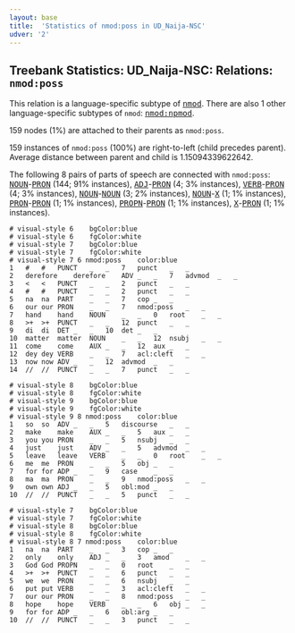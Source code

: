 ```yaml
---
layout: base
title:  'Statistics of nmod:poss in UD_Naija-NSC'
udver: '2'
---
```


## Treebank Statistics: UD_Naija-NSC: Relations: `nmod:poss`

This relation is a language-specific subtype of <tt><a href="pcm_nsc-dep-nmod.html">nmod</a></tt>.
There are also 1 other language-specific subtypes of `nmod`: <tt><a href="pcm_nsc-dep-nmod-npmod.html">nmod:npmod</a></tt>.

159 nodes (1%) are attached to their parents as `nmod:poss`.

159 instances of `nmod:poss` (100%) are right-to-left (child precedes parent).
Average distance between parent and child is 1.15094339622642.

The following 8 pairs of parts of speech are connected with `nmod:poss`: <tt><a href="pcm_nsc-pos-NOUN.html">NOUN</a></tt>-<tt><a href="pcm_nsc-pos-PRON.html">PRON</a></tt> (144; 91% instances), <tt><a href="pcm_nsc-pos-ADJ.html">ADJ</a></tt>-<tt><a href="pcm_nsc-pos-PRON.html">PRON</a></tt> (4; 3% instances), <tt><a href="pcm_nsc-pos-VERB.html">VERB</a></tt>-<tt><a href="pcm_nsc-pos-PRON.html">PRON</a></tt> (4; 3% instances), <tt><a href="pcm_nsc-pos-NOUN.html">NOUN</a></tt>-<tt><a href="pcm_nsc-pos-NOUN.html">NOUN</a></tt> (3; 2% instances), <tt><a href="pcm_nsc-pos-NOUN.html">NOUN</a></tt>-<tt><a href="pcm_nsc-pos-X.html">X</a></tt> (1; 1% instances), <tt><a href="pcm_nsc-pos-PRON.html">PRON</a></tt>-<tt><a href="pcm_nsc-pos-PRON.html">PRON</a></tt> (1; 1% instances), <tt><a href="pcm_nsc-pos-PROPN.html">PROPN</a></tt>-<tt><a href="pcm_nsc-pos-PRON.html">PRON</a></tt> (1; 1% instances), <tt><a href="pcm_nsc-pos-X.html">X</a></tt>-<tt><a href="pcm_nsc-pos-PRON.html">PRON</a></tt> (1; 1% instances).


~~~ conllu
# visual-style 6	bgColor:blue
# visual-style 6	fgColor:white
# visual-style 7	bgColor:blue
# visual-style 7	fgColor:white
# visual-style 7 6 nmod:poss	color:blue
1	#	#	PUNCT	_	_	7	punct	_	_
2	derefore	derefore	ADV	_	_	7	advmod	_	_
3	<	<	PUNCT	_	_	2	punct	_	_
4	#	#	PUNCT	_	_	2	punct	_	_
5	na	na	PART	_	_	7	cop	_	_
6	our	our	PRON	_	_	7	nmod:poss	_	_
7	hand	hand	NOUN	_	_	0	root	_	_
8	>+	>+	PUNCT	_	_	12	punct	_	_
9	di	di	DET	_	_	10	det	_	_
10	matter	matter	NOUN	_	_	12	nsubj	_	_
11	come	come	AUX	_	_	12	aux	_	_
12	dey	dey	VERB	_	_	7	acl:cleft	_	_
13	now	now	ADV	_	_	12	advmod	_	_
14	//	//	PUNCT	_	_	7	punct	_	_

~~~


~~~ conllu
# visual-style 8	bgColor:blue
# visual-style 8	fgColor:white
# visual-style 9	bgColor:blue
# visual-style 9	fgColor:white
# visual-style 9 8 nmod:poss	color:blue
1	so	so	ADV	_	_	5	discourse	_	_
2	make	make	AUX	_	_	5	aux	_	_
3	you	you	PRON	_	_	5	nsubj	_	_
4	just	just	ADV	_	_	5	advmod	_	_
5	leave	leave	VERB	_	_	0	root	_	_
6	me	me	PRON	_	_	5	obj	_	_
7	for	for	ADP	_	_	9	case	_	_
8	ma	ma	PRON	_	_	9	nmod:poss	_	_
9	own	own	ADJ	_	_	5	obl:mod	_	_
10	//	//	PUNCT	_	_	5	punct	_	_

~~~


~~~ conllu
# visual-style 7	bgColor:blue
# visual-style 7	fgColor:white
# visual-style 8	bgColor:blue
# visual-style 8	fgColor:white
# visual-style 8 7 nmod:poss	color:blue
1	na	na	PART	_	_	3	cop	_	_
2	only	only	ADJ	_	_	3	amod	_	_
3	God	God	PROPN	_	_	0	root	_	_
4	>+	>+	PUNCT	_	_	6	punct	_	_
5	we	we	PRON	_	_	6	nsubj	_	_
6	put	put	VERB	_	_	3	acl:cleft	_	_
7	our	our	PRON	_	_	8	nmod:poss	_	_
8	hope	hope	VERB	_	_	6	obj	_	_
9	for	for	ADP	_	_	6	obl:arg	_	_
10	//	//	PUNCT	_	_	3	punct	_	_

~~~


